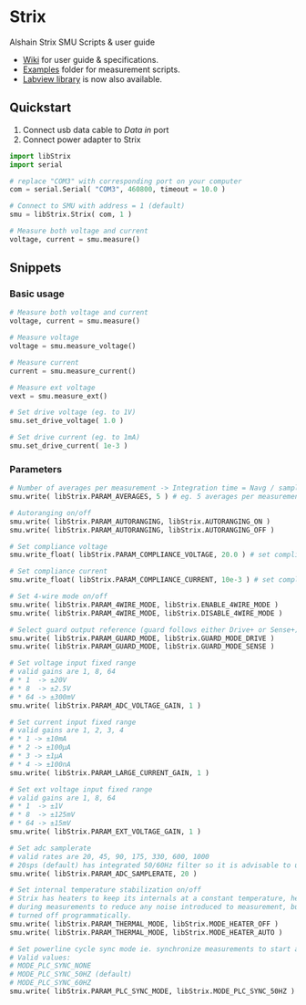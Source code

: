 # Strix
Alshain Strix SMU Scripts & user guide

- [Wiki](https://github.com/Alshain-Oy/Strix/wiki) for user guide & specifications.
- [Examples](https://github.com/Alshain-Oy/Strix/tree/main/examples) folder for measurement scripts.
- [Labview library](https://github.com/Alshain-Oy/Strix/tree/main/Labview) is now also available.

## Quickstart

1) Connect usb data cable to _Data in_ port
2) Connect power adapter to Strix

```python
import libStrix
import serial

# replace "COM3" with corresponding port on your computer
com = serial.Serial( "COM3", 460800, timeout = 10.0 )

# Connect to SMU with address = 1 (default)
smu = libStrix.Strix( com, 1 )

# Measure both voltage and current
voltage, current = smu.measure()
```

## Snippets

### Basic usage
```python
# Measure both voltage and current
voltage, current = smu.measure()

# Measure voltage
voltage = smu.measure_voltage()

# Measure current
current = smu.measure_current()

# Measure ext voltage
vext = smu.measure_ext()

# Set drive voltage (eg. to 1V)
smu.set_drive_voltage( 1.0 )

# Set drive current (eg. to 1mA)
smu.set_drive_current( 1e-3 )
```

### Parameters
```python
# Number of averages per measurement -> Integration time = Navg / samplerate
smu.write( libStrix.PARAM_AVERAGES, 5 ) # eg. 5 averages per measurement

# Autoranging on/off
smu.write( libStrix.PARAM_AUTORANGING, libStrix.AUTORANGING_ON )
smu.write( libStrix.PARAM_AUTORANGING, libStrix.AUTORANGING_OFF )

# Set compliance voltage
smu.write_float( libStrix.PARAM_COMPLIANCE_VOLTAGE, 20.0 ) # set compliance voltage to 20V

# Set compliance current
smu.write_float( libStrix.PARAM_COMPLIANCE_CURRENT, 10e-3 ) # set compliance current to 10mA

# Set 4-wire mode on/off
smu.write( libStrix.PARAM_4WIRE_MODE, libStrix.ENABLE_4WIRE_MODE )
smu.write( libStrix.PARAM_4WIRE_MODE, libStrix.DISABLE_4WIRE_MODE )

# Select guard output reference (guard follows either Drive+ or Sense+)
smu.write( libStrix.PARAM_GUARD_MODE, libStrix.GUARD_MODE_DRIVE )
smu.write( libStrix.PARAM_GUARD_MODE, libStrix.GUARD_MODE_SENSE )

# Set voltage input fixed range
# valid gains are 1, 8, 64
# * 1  -> ±20V 
# * 8  -> ±2.5V 
# * 64 -> ±300mV 
smu.write( libStrix.PARAM_ADC_VOLTAGE_GAIN, 1 ) 

# Set current input fixed range
# valid gains are 1, 2, 3, 4
# * 1 -> ±10mA
# * 2 -> ±100µA
# * 3 -> ±1µA
# * 4 -> ±100nA
smu.write( libStrix.PARAM_LARGE_CURRENT_GAIN, 1 ) 

# Set ext voltage input fixed range
# valid gains are 1, 8, 64
# * 1  -> ±1V 
# * 8  -> ±125mV 
# * 64 -> ±15mV 
smu.write( libStrix.PARAM_EXT_VOLTAGE_GAIN, 1 ) 

# Set adc samplerate
# valid rates are 20, 45, 90, 175, 330, 600, 1000 
# 20sps (default) has integrated 50/60Hz filter so it is advisable to use that if possible
smu.write( libStrix.PARAM_ADC_SAMPLERATE, 20 ) 

# Set internal temperature stabilization on/off
# Strix has heaters to keep its internals at a constant temperature, heaters are turned off 
# during measurements to reduce any noise introduced to measurement, but they can be also
# turned off programmatically.
smu.write( libStrix.PARAM_THERMAL_MODE, libStrix.MODE_HEATER_OFF )
smu.write( libStrix.PARAM_THERMAL_MODE, libStrix.MODE_HEATER_AUTO )

# Set powerline cycle sync mode ie. synchronize measurements to start at a constant powerline phase
# Valid values:
# MODE_PLC_SYNC_NONE
# MODE_PLC_SYNC_50HZ (default)
# MODE_PLC_SYNC_60HZ
smu.write( libStrix.PARAM_PLC_SYNC_MODE, libStrix.MODE_PLC_SYNC_50HZ ) 

```

